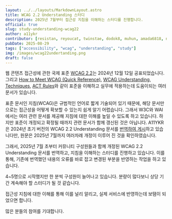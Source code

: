 ```yaml
---
layout: ../../layouts/MarkdownLayout.astro
title: WCAG 2.2 Understanding 스터디
description: 2025년 7월부터 접근성 지침을 이해하는 스터디를 진행합니다.
official: true
slug: study-understanding-wcag22
author: a11ykr
contributor: [resistan, reyoucat, twinstae, dodok8, muhun, amada6818, nayeon, mihee]
pubDate: 2025-08-29
tags: ["accessibility", "wcag", "understanding", "study"]
img: /images/wcag22undertanding.png
draft: false
---
```


웹 콘텐츠 접근성에 관한 국제 표준 [WCAG 2.2](https://www.w3.org/TR/WCAG22/)는 2024년 12월 12일 공표되었습니다. 그리고 <span lang="en">[How to Meet WCAG (Quick Reference)](https://www.w3.org/WAI/WCAG22/quickref/), [WCAG Understanding](https://www.w3.org/WAI/WCAG22/Understanding/), [Techniques](https://www.w3.org/WAI/WCAG22/Techniques/), [ACT Rules](https://www.w3.org/WAI/standards-guidelines/act/rules/)</span>와 같이 표준을 이해하고 실무에 적용하는데 도움이되는 여러 문서가 있습니다.

표준 문서인 지침(WCAG)은 규범적인 언어로 짧게 기술되어 있기 때문에, 해당 문서만으로는 접근성을 어떻게 확보할 수 있는지 쉽게 알기 어렵습니다. 그래서 W3C와 WAI에서는 여러 관련 문서를 제공해 지침에 대한 이해를 높일 수 있도록 하고 있습니다. 하지만 표준이 개정되고 확정될 때까지 관련 문서가 함께 갱신된 것은 아닙니다. A11YKR은 2024년 초기 버전의 <span lang="en">WCAG 2.2 Understanding</span> 문서를 [번역하여 게시](https://a11ykr.github.io/docs/wcag2/understanding/)하고 있습니다만, 원문은 2025년 7월까지 여러차례 개정이 이루어 진 것을 확인하였습니다.

그래서, 2025년 7월 초부터 커뮤니티 구성원들과 함께 개정된 <span lang="en">WCAG 2.2 Understanding</span> 문서를 번역하고, 지침을 이해하는 스터디를 진행하고 있습니다. 이를 통해, 기존에 번역했던 내용의 오류를 바로 잡고 변경된 부분을 반영하는 작업을 하고 있습니다.

4~5명으로 시작했지만 한 분씩 구성원이 늘어나고 있습니다. 분량이 많다보니 상당 기간 계속해야 할 스터디가 될 것 같습니다.

접근성 지침에 대한 이해를 통해 이를 널리 알리고, 실제 서비스에 반영하는데 보탬이 되었으면 합니다.

많은 분들의 참여를 기대합니다.